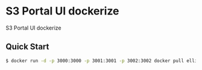 # S3 Portal UI dockerize

S3 Portal UI dockerize

## Quick Start
```sh
$ docker run -d -p 3000:3000 -p 3001:3001 -p 3002:3002 docker pull elliswu/s3-portal-ui
```
